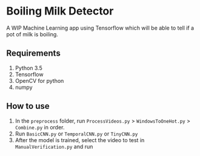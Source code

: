 # Boiling Milk Detector
A WIP Machine Learning app using Tensorflow which will be able to tell if a pot of milk is boiling.

## Requirements

1. Python 3.5
2. Tensorflow
3. OpenCV for python
4. numpy

## How to use

1. In the `preprocess` folder, run `ProcessVideos.py` > `WindowsToOneHot.py` > `Combine.py` in order.
2. Run `BasicCNN.py` or `TemporalCNN.py` or `TinyCNN.py`
3. After the model is trained, select the video to test in `ManualVerification.py` and run